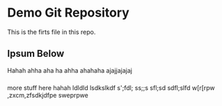 # Demo Git Repository

This is the firts file in this repo.

## Ipsum Below

Hahah ahha aha ha
ahha ahahaha 
ajajjajajaj

###
more stuff here hahah ldldld
lsdkslkdf s';fdl; ss;;s
sfl;sd sdfl;slfd w[r[rpw
,zxcm,zfsdkjdfpe sweprpwe 
